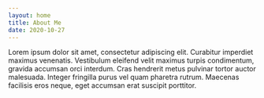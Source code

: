 ```yaml
---
layout: home
title: About Me
date: 2020-10-27
---
```


Lorem ipsum dolor sit amet, consectetur adipiscing elit. Curabitur imperdiet maximus venenatis. Vestibulum eleifend velit maximus turpis condimentum, gravida accumsan orci interdum. Cras hendrerit metus pulvinar tortor auctor malesuada. Integer fringilla purus vel quam pharetra rutrum. Maecenas facilisis eros neque, eget accumsan erat suscipit porttitor. 